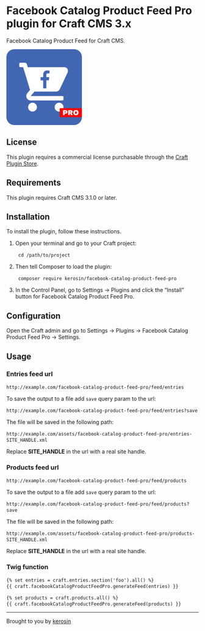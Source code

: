 # Facebook Catalog Product Feed Pro plugin for Craft CMS 3.x

Facebook Catalog Product Feed for Craft CMS.

![Plugin Icon](resources/img/plugin-icon.svg)

## License

This plugin requires a commercial license purchasable through the [Craft Plugin Store](https://plugins.craftcms.com/craft-recaptcha-pro).

## Requirements

This plugin requires Craft CMS 3.1.0 or later.

## Installation

To install the plugin, follow these instructions.

1. Open your terminal and go to your Craft project:

        cd /path/to/project

2. Then tell Composer to load the plugin:

        composer require kerosin/facebook-catalog-product-feed-pro

3. In the Control Panel, go to Settings → Plugins and click the “Install” button for Facebook Catalog Product Feed Pro.

## Configuration

Open the Craft admin and go to Settings → Plugins → Facebook Catalog Product Feed Pro → Settings.

## Usage

### Entries feed url

    http://example.com/facebook-catalog-product-feed-pro/feed/entries
    
To save the output to a file add `save` query param to the url:

    http://example.com/facebook-catalog-product-feed-pro/feed/entries?save
    
The file will be saved in the following path:

    http://example.com/assets/facebook-catalog-product-feed-pro/entries-SITE_HANDLE.xml
    
Replace **SITE_HANDLE** in the url with a real site handle.
    
### Products feed url

    http://example.com/facebook-catalog-product-feed-pro/feed/products
    
To save the output to a file add `save` query param to the url:

    http://example.com/facebook-catalog-product-feed-pro/feed/products?save
    
The file will be saved in the following path:

    http://example.com/assets/facebook-catalog-product-feed-pro/products-SITE_HANDLE.xml
    
Replace **SITE_HANDLE** in the url with a real site handle.
    
### Twig function

```twig
{% set entries = craft.entries.section('foo').all() %}
{{ craft.facebookCatalogProductFeedPro.generateFeed(entries) }}
```

```twig
{% set products = craft.products.all() %}
{{ craft.facebookCatalogProductFeedPro.generateFeed(products) }}
```

---

Brought to you by [kerosin](https://github.com/kerosin)
